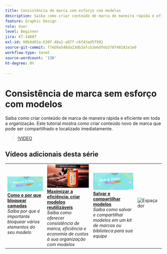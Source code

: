 ```yaml
---
title: Consistência de marca sem esforço com modelos
description: Saiba como criar conteúdo de marca de maneira rápida e eficiente em toda a organização
feature: Graphic Design
role: User
level: Beginner
jira: KT-14887
exl-id: 00b8d83a-630f-48a1-a87f-c6f43ad5f992
source-git-commit: f7eb9a548da23db3afcb3e6dfeb378f40181e1e0
workflow-type: tm+mt
source-wordcount: '130'
ht-degree: 0%

---
```


# Consistência de marca sem esforço com modelos

Saiba como criar conteúdo de marca de maneira rápida e eficiente em toda a organização. Este tutorial mostra como criar conteúdo novo de marca que pode ser compartilhado e localizado imediatamente.

>[!VIDEO](https://video.tv.adobe.com/v/3436130?quality=12&learn=on&hidetitle=true&captions=por_br)

## Vídeos adicionais desta série

<table style="table-layout:fixed">
<tr>
    <td>
        <a href="lock-layers.md">
            <img alt="Como e por que bloquear camadas" src="assets/lock-layers.png" />
        </a>
        <div>
            <a href="lock-layers.md"><strong>Como e por que bloquear camadas</strong></a>
            </div>
            <em>Saiba por que é importante bloquear vários elementos do seu modelo</em>
            <br>
    </td>
    <td>
         <a href="create-templates.md">
            <img alt="Maximizar a eficiência: criar um modelo reutilizável" src="assets/create-template.png" />
         </a>
         <div>
         <a href="create-templates.md"><strong>Maximizar a eficiência: criar modelos reutilizáveis</strong></a>
         </div>
         <em>Saiba como oferecer consistência de marca, eficiência e economia de custos à sua organização com modelos</em>
         <br>
   </td>
   <td>
         <a href="share-templates.md">
            <img alt="Salvar e compartilhar modelos" src="assets/share-templates.png" />
         </a>
         <div>
         <a href="share-templates.md"><strong>Salvar e compartilhar modelos</strong></a>
         </div>
         <em>Saiba como salvar e compartilhar modelos em um kit de marcas ou biblioteca para sua equipe</em>
         <br>
   </td>
    <td>
      <img alt="Espaçador" src="../assets/Whitespacer.png" />
      <div>
      <br>
    </td>
</tr>
</table>
